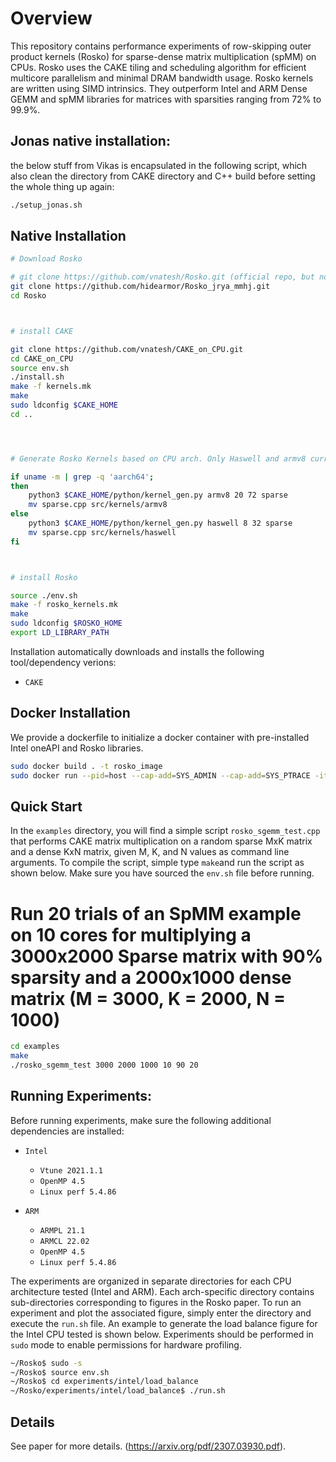 # Overview
This repository contains performance experiments of row-skipping outer product kernels (Rosko) for sparse-dense matrix multiplication (spMM) on CPUs. Rosko uses the CAKE tiling and scheduling algorithm for efficient multicore parallelism and minimal DRAM bandwidth usage. Rosko kernels are written using SIMD intrinsics. They outperform Intel and ARM Dense GEMM and spMM libraries for matrices with sparsities ranging from 72% to 99.9%. 

## Jonas native installation:

the below stuff from Vikas is encapsulated in the following script, which also clean the directory from CAKE directory and C++ build before setting the whole thing up again:

```bash
./setup_jonas.sh
```

## Native Installation

```bash
# Download Rosko

# git clone https://github.com/vnatesh/Rosko.git (official repo, but not this fork)
git clone https://github.com/hidearmor/Rosko_jrya_mmhj.git
cd Rosko



# install CAKE

git clone https://github.com/vnatesh/CAKE_on_CPU.git
cd CAKE_on_CPU
source env.sh
./install.sh
make -f kernels.mk
make
sudo ldconfig $CAKE_HOME
cd ..




# Generate Rosko Kernels based on CPU arch. Only Haswell and armv8 currently supported

if uname -m | grep -q 'aarch64'; 
then
  	python3 $CAKE_HOME/python/kernel_gen.py armv8 20 72 sparse
  	mv sparse.cpp src/kernels/armv8
else
	python3 $CAKE_HOME/python/kernel_gen.py haswell 8 32 sparse
  	mv sparse.cpp src/kernels/haswell
fi



# install Rosko

source ./env.sh
make -f rosko_kernels.mk
make
sudo ldconfig $ROSKO_HOME
export LD_LIBRARY_PATH
```

Installation automatically downloads and installs the following tool/dependency verions:

* `CAKE` 


## Docker Installation

We provide a dockerfile to initialize a docker container with pre-installed Intel oneAPI and Rosko libraries.

```bash
sudo docker build . -t rosko_image
sudo docker run --pid=host --cap-add=SYS_ADMIN --cap-add=SYS_PTRACE -it rosko_image
```


## Quick Start

In the `examples` directory, you will find a simple script `rosko_sgemm_test.cpp` that performs CAKE matrix multiplication on a random sparse MxK matrix and a dense KxN matrix, given M, K, and N values as command line arguments. To compile the script, simple type `make`and run the script as shown below. Make sure you have sourced the `env.sh` file before running. 

# Run 20 trials of an SpMM example on 10 cores for multiplying a 3000x2000 Sparse matrix with 90% sparsity and a 2000x1000 dense matrix (M = 3000, K = 2000, N = 1000)
 
```bash
cd examples
make
./rosko_sgemm_test 3000 2000 1000 10 90 20
```

## Running Experiments:

Before running experiments, make sure the following additional dependencies are installed:

* `Intel`
	* `Vtune 2021.1.1` 
	* `OpenMP 4.5` 
	* `Linux perf 5.4.86` 

* `ARM` 
	* `ARMPL 21.1` 
	* `ARMCL 22.02` 
	* `OpenMP 4.5` 
	* `Linux perf 5.4.86` 

The experiments are organized in separate directories for each CPU architecture tested (Intel and ARM). Each arch-specific directory contains sub-directories corresponding to figures in the Rosko paper. To run an experiment and plot the associated figure, simply enter the directory and execute the `run.sh` file. An example to generate the load balance figure for the Intel CPU tested is shown below. Experiments should be performed in `sudo` mode to enable permissions for hardware profiling.

```bash
~/Rosko$ sudo -s
~/Rosko$ source env.sh
~/Rosko$ cd experiments/intel/load_balance
~/Rosko/experiments/intel/load_balance$ ./run.sh
```

## Details
See paper for more details.
(<https://arxiv.org/pdf/2307.03930.pdf>).
<!-- <p align = "center">
<img  src="https://github.com/vnatesh/maestro/blob/master/images/cake_diagram.png" width="500">
</p>
 -->


